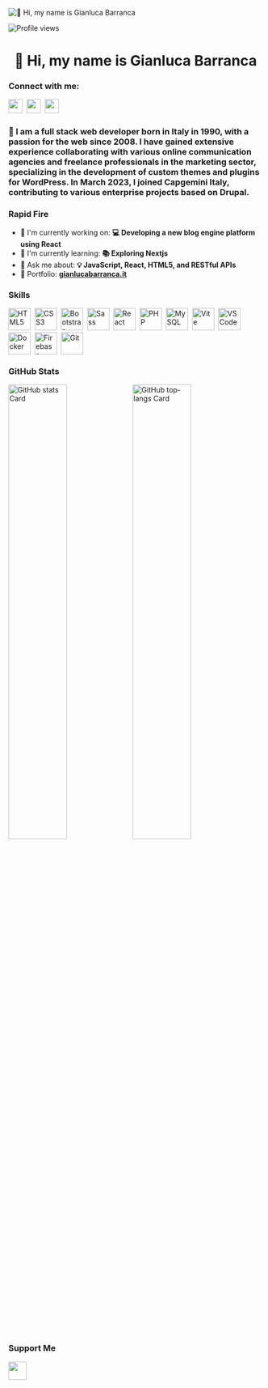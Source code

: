 ![👋 Hi, my name is Gianluca Barranca](https://mir-s3-cdn-cf.behance.net/project_modules/max_1200/79731568097599.5b50bca477735.jpg)

![Profile views](https://komarev.com/ghpvc/?username=giaba90&label=Profile%20views&color=0e75b6&style=flat)

<div id="toc">
  <ul align="center" style="list-style: none">
    <summary>
      <h1>
        👋 Hi, my name is Gianluca Barranca
      </h1>
    </summary>
  </ul>
</div>

**<h3 align="left">Connect with me:</h3>** 
<p align="left"><a href="https://www.linkedin.com/in/gianluca-barranca" target="_blank"><img src="https://img.shields.io/badge/LinkedIn-0077B5?style=for-the-badge&logo=linkedin&logoColor=white" height="28" style="margin-right: 4px"></a> <a href="https://www.facebook.com/barrancagianluca" target="_blank"><img src="https://img.shields.io/badge/Facebook-1877F2?style=for-the-badge&logo=facebook&logoColor=white" height="28" style="margin-right: 4px"></a> <a href="https://twitter.com/giaba90" target="_blank"><img src="https://img.shields.io/badge/Twitter-000000?style=for-the-badge&logo=X&logoColor=white" height="28" style="margin-right: 4px"></a></p>

 **<h3 align="left">🚀 I am a full stack web developer born in Italy in 1990, with a passion for the web since 2008. I have gained extensive experience collaborating with various online communication agencies and freelance professionals in the marketing sector, specializing in the development of custom themes and plugins for WordPress. In March 2023, I joined Capgemini Italy, contributing to various enterprise projects based on Drupal.</h3>**

**<h3 align="left">Rapid Fire</h3>**

- 💼 I'm currently working on: **💻 Developing a new blog engine platform using React**
- 🌱 I'm currently learning: **📚 Exploring Nextjs**
- 💬 Ask me about: **💡 JavaScript, React, HTML5, and RESTful APIs**
- 📂 Portfolio: **<a href="https://gianlucabarranca.it" target="_blank">gianlucabarranca.it</a>**

 **<h3 align="left">Skills</h3>**

<div style="display: flex; flex-wrap: wrap; gap: 4px; justify-content: left;"><img src="https://cdn.jsdelivr.net/gh/devicons/devicon@latest/icons/html5/html5-original-wordmark.svg" height="44" alt="HTML5" style="margin-right: 4px"> <img src="https://cdn.jsdelivr.net/gh/devicons/devicon@latest/icons/css3/css3-original-wordmark.svg" height="44" alt="CSS3" style="margin-right: 4px"> <img src="https://cdn.jsdelivr.net/gh/devicons/devicon/icons/bootstrap/bootstrap-original.svg" height="44" alt="Bootstrap" style="margin-right: 4px"> <img src="https://cdn.jsdelivr.net/gh/devicons/devicon/icons/sass/sass-original.svg" height="44" alt="Sass" style="margin-right: 4px"> <img src="https://cdn.jsdelivr.net/gh/devicons/devicon@latest/icons/react/react-original-wordmark.svg" height="44" alt="React" style="margin-right: 4px"> <img src="https://cdn.jsdelivr.net/gh/devicons/devicon/icons/php/php-original.svg" height="44" alt="PHP" style="margin-right: 4px"> <img src="https://cdn.jsdelivr.net/gh/devicons/devicon@latest/icons/mysql/mysql-original-wordmark.svg" height="44" alt="MySQL" style="margin-right: 4px"> <img src="https://cdn.jsdelivr.net/gh/devicons/devicon@latest/icons/vitejs/vitejs-original.svg" height="44" alt="Vite" style="margin-right: 4px"> <img src="https://cdn.jsdelivr.net/gh/devicons/devicon@latest/icons/vscode/vscode-original.svg" height="44" alt="VSCode" style="margin-right: 4px"> <img src="https://cdn.jsdelivr.net/gh/devicons/devicon@latest/icons/docker/docker-original-wordmark.svg" height="44" alt="Docker" style="margin-right: 4px"> <img src="https://cdn.jsdelivr.net/gh/devicons/devicon/icons/firebase/firebase-plain.svg" height="44" alt="Firebase" style="margin-right: 4px"> <img src="https://cdn.jsdelivr.net/gh/devicons/devicon@latest/icons/git/git-original-wordmark.svg" height="44" alt="Git" style="margin-right: 4px"></div>

 **<h3 align="left">GitHub Stats</h3>**

<p align="left">
  <img width="48%" src="https://github-readme-stats.vercel.app/api?username=giaba90&theme=react&hide_title=false&hide_rank=false&show_icons=false&include_all_commits=false&count_private=true&line_height=23" alt="GitHub stats Card" />
  <img width="48%" src="https://github-readme-stats.vercel.app/api/top-langs?username=giaba90&theme=react&hide_title=false&layout=compact&langs_count=6&hide_progress=false&card_width=400" alt="GitHub top-langs Card" />
</p>

 **<h3 align="left">Support Me</h3>**

<p align="left"><a href="https://paypal.me/gianlucabarranca" target="_blank"><img src="https://img.shields.io/badge/PayPal-00457C?style=for-the-badge&logo=paypal&logoColor=white" height="36" style="margin-right: 4px"></a></p>
